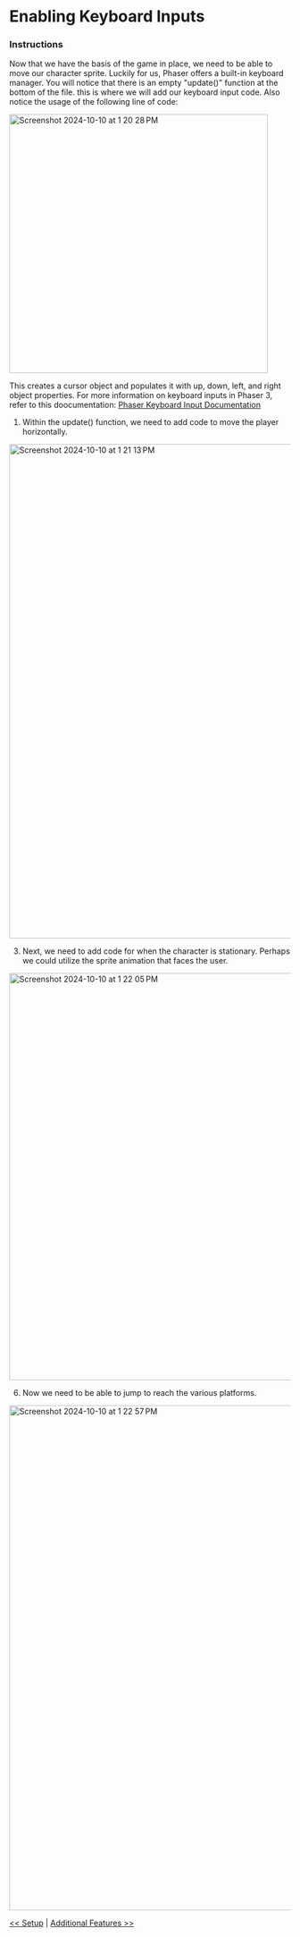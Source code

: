 # Enabling Keyboard Inputs

### Instructions
Now that we have the basis of the game in place, we need to be able to move our character sprite. Luckily for us, Phaser offers a built-in keyboard manager. You will notice that there is an empty "update()" function at the bottom of the file. this is where we will add our keyboard input code. Also notice the usage of the following line of code: 

<img width="463" alt="Screenshot 2024-10-10 at 1 20 28 PM" src="https://github.com/user-attachments/assets/80416d75-b346-470c-a93c-379439db0148">



This creates a cursor object and populates it with up, down, left, and right object properties. For more information on keyboard inputs in Phaser 3, refer to this doocumentation: [Phaser Keyboard Input Documentation](https://docs.phaser.io/phaser/concepts/input#keyboard-input)

1. Within the update() function, we need to add code to move the player horizontally.

<img width="884" alt="Screenshot 2024-10-10 at 1 21 13 PM" src="https://github.com/user-attachments/assets/effbe0d7-873e-4d30-9024-f7d4aa2529f3">


3. Next, we need to add code for when the character is stationary. Perhaps we could utilize the sprite animation that faces the user.

<img width="728" alt="Screenshot 2024-10-10 at 1 22 05 PM" src="https://github.com/user-attachments/assets/6cd6b395-d5dd-49ee-9b97-6d9641cd927b">

6. Now we need to be able to jump to reach the various platforms.

<img width="903" alt="Screenshot 2024-10-10 at 1 22 57 PM" src="https://github.com/user-attachments/assets/5b7b7d57-291c-4b12-908a-a430aadf53b8">





[<< Setup](./setup.md) | [Additional Features >>](./conclusion.md)
